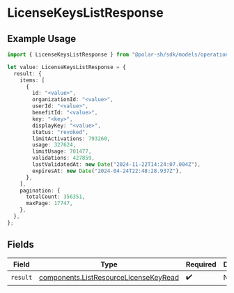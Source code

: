 # LicenseKeysListResponse

## Example Usage

```typescript
import { LicenseKeysListResponse } from "@polar-sh/sdk/models/operations";

let value: LicenseKeysListResponse = {
  result: {
    items: [
      {
        id: "<value>",
        organizationId: "<value>",
        userId: "<value>",
        benefitId: "<value>",
        key: "<key>",
        displayKey: "<value>",
        status: "revoked",
        limitActivations: 793260,
        usage: 327624,
        limitUsage: 701477,
        validations: 427859,
        lastValidatedAt: new Date("2024-11-22T14:24:07.004Z"),
        expiresAt: new Date("2024-04-24T22:48:28.937Z"),
      },
    ],
    pagination: {
      totalCount: 356351,
      maxPage: 17747,
    },
  },
};
```

## Fields

| Field                                                                                          | Type                                                                                           | Required                                                                                       | Description                                                                                    |
| ---------------------------------------------------------------------------------------------- | ---------------------------------------------------------------------------------------------- | ---------------------------------------------------------------------------------------------- | ---------------------------------------------------------------------------------------------- |
| `result`                                                                                       | [components.ListResourceLicenseKeyRead](../../models/components/listresourcelicensekeyread.md) | :heavy_check_mark:                                                                             | N/A                                                                                            |